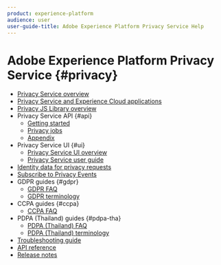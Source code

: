 ```yaml
---
product: experience-platform
audience: user
user-guide-title: Adobe Experience Platform Privacy Service Help
---
```


# Adobe Experience Platform Privacy Service {#privacy}

* [Privacy Service overview](home.md)
* [Privacy Service and Experience Cloud applications](experience-cloud-apps.md)
* [Privacy JS Library overview](js-library.md)
* Privacy Service API {#api}
  * [Getting started](api/getting-started.md)
  * [Privacy jobs](api/privacy-jobs.md)
  * [Appendix](api/appendix.md)
* Privacy Service UI {#ui}  
  * [Privacy Service UI overview](ui/overview.md)
  * [Privacy Service user guide](ui/user-guide.md)
* [Identity data for privacy requests](identity-data.md)
* [Subscribe to Privacy Events](privacy-events.md)
* GDPR guides {#gdpr}
  * [GDPR FAQ](gdpr/faq.md)
  * [GDPR terminology](gdpr/terminology.md)
* CCPA guides {#ccpa}
  * [CCPA FAQ](ccpa/faq.md)
* PDPA (Thailand) guides {#pdpa-tha}
  * [PDPA (Thailand) FAQ](./pdpa-tha/faq.md)
  * [PDPA (Thailand) terminology](./pdpa-tha/terminology.md)
* [Troubleshooting guide](troubleshooting-guide.md)
* [API reference](https://www.adobe.io/apis/experiencecloud/gdpr/api-reference.html)
* [Release notes](release-notes.md)
